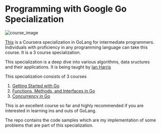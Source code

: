 # Programming with Google Go Specialization

![course_image](https://d3njjcbhbojbot.cloudfront.net/api/utilities/v1/imageproxy/https://d15cw65ipctsrr.cloudfront.net/93/7aca50b42f11e7849503d6352634bf/GOrdonGOpher.jpg?auto=format%2Ccompress&dpr=1&w=175&h=175&fit=fill&bg=FFF)

[This](https://www.coursera.org/specializations/google-golang) is a Coursera specialization in GoLang for intermediate programmers. Individuals with proficiency in any programming language can take this course. It is a 3 course specialization.

This specialization is a deep dive into various algorithms, data sructures and their applications. It is being taught by [Ian Harris](https://www.ics.uci.edu/~harris/)

This specialization consists of 3 courses
1. [Getting Started with Go](https://www.coursera.org/learn/golang-getting-started)
2. [Functions, Methods, and Interfaces in Go](https://www.coursera.org/learn/golang-functions-methods)
3. [Concurrency in Go](https://www.coursera.org/learn/golang-concurrency)

This is an excellent course so far and highly recommended if you are interested in learning ins and outs of GoLang.

The repo contains the code samples which are my implementation of some problems that are part of this specialization.

